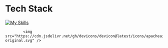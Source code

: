  # Tech Stack

 [![My Skills](https://skillicons.dev/icons?i=js,html,css,androidstudio,arduino,bash,c,cpp,cmake,docker,electron,fastapi,flask,git,github,idea,java,jquery,maven,mysql,mongodb,nginx,nodejs,powershell,py,pytorch,rabbitmq,redis,sass,spring,vite,vscode,vue,anaconda,blender,clion,cloudflare,elasticsearch,gitlab,gmail,go,kali,linux,md,npm,php,pinia,pycharm,raspberrypi,react,sqlite,tailwind,tauri,ts,threejs,ubuntu)](https://skillicons.dev)

 
            <img src="https://cdn.jsdelivr.net/gh/devicons/devicon@latest/icons/apacheairflow/apacheairflow-original.svg" />
          

